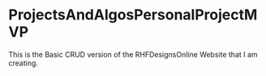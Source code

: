 # ProjectsAndAlgosPersonalProjectMVP

This is the Basic CRUD version of the RHFDesignsOnline Website that I am creating.
